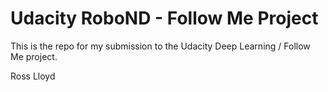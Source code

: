 # Udacity RoboND - Follow Me Project

This is the repo for my submission to the Udacity Deep Learning / Follow Me project.

Ross Lloyd
